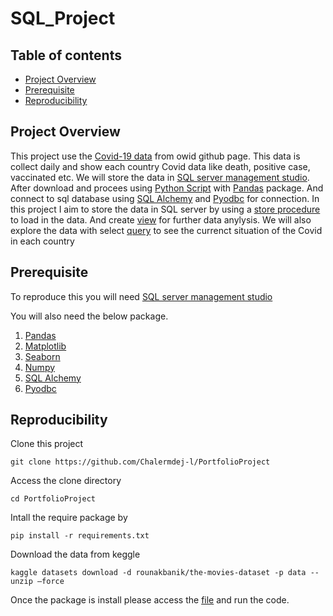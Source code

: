 # SQL_Project

## Table of contents

* [Project Overview](#project-overview)
* [Prerequisite](#prerequisite)
* [Reproducibility](#reproducibility)

## Project Overview

This project use the [Covid-19 data](https://covid.ourworldindata.org/) from owid github page. This data is collect daily and show each country Covid data like death, positive case, vaccinated etc.
We will store the data in [SQL server management studio](https://learn.microsoft.com/en-us/sql/ssms/download-sql-server-management-studio-ssms?). After download and procees using [Python Script](/Main.ipynb) with [Pandas](https://pandas.pydata.org/) package.
And connect to sql database using [SQL Alchemy](https://pypi.org/project/SQLAlchemy/) and [Pyodbc](https://pypi.org/project/pyodbc/) for connection. In this project I aim to store the data in SQL server by using a [store procedure](sql/sp/) to load in the data.
And create [view](sql/view) for further data anylysis. We will also explore the data with select [query](sql/query) to see the currenct situation of the Covid in each country 


## Prerequisite

To reproduce this you will need [SQL server management studio](https://learn.microsoft.com/en-us/sql/ssms/download-sql-server-management-studio-ssms?)

You will also need the below package.
1. [Pandas](https://pandas.pydata.org/)
2. [Matplotlib](https://matplotlib.org/)
3. [Seaborn](https://seaborn.pydata.org/)
4. [Numpy](https://numpy.org/)
5. [SQL Alchemy](https://pypi.org/project/SQLAlchemy/)
6. [Pyodbc](https://pypi.org/project/pyodbc/)

## Reproducibility
Clone this project

```
git clone https://github.com/Chalermdej-l/PortfolioProject
```

Access the clone directory

```
cd PortfolioProject
```

Intall the require package by 

```
pip install -r requirements.txt
```

Download the data from keggle

```
kaggle datasets download -d rounakbanik/the-movies-dataset -p data --unzip –force
```

Once the package is install please access the [file](/Movie.ipynb) and run the code.
